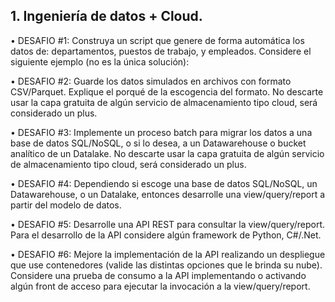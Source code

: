 ## 1. Ingeniería de datos + Cloud.

• DESAFIO #1: Construya un script que genere de forma automática los datos de: departamentos, puestos de trabajo, y empleados. Considere el siguiente ejemplo (no es la única solución):


• DESAFIO #2: Guarde los datos simulados en archivos con formato CSV/Parquet. Explique el porqué de la escogencia del formato. No descarte usar la capa gratuita de algún servicio de almacenamiento tipo cloud, será considerado un plus.

• DESAFIO #3: Implemente un proceso batch para migrar los datos a una base de datos SQL/NoSQL, o si lo desea, a un Datawarehouse o bucket analítico de un Datalake. No descarte usar la capa gratuita de algún servicio de almacenamiento tipo cloud, será considerado un plus.


• DESAFIO #4: Dependiendo si escoge una base de datos SQL/NoSQL, un Datawarehouse, o un Datalake, entonces desarrolle una view/query/report a
partir del modelo de datos.

• DESAFIO #5: Desarrolle una API REST para consultar la view/query/report. Para el desarrollo de la API considere algún framework de Python, C#/.Net.

• DESAFIO #6: Mejore la implementación de la API realizando un despliegue que use contenedores (valide las distintas opciones que le brinda su nube). Considere una prueba de consumo a la API implementando o activando algún front de acceso para ejecutar la invocación a la view/query/report.

